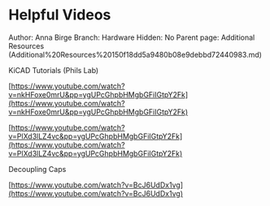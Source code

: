 # Helpful Videos

Author: Anna Birge
Branch: Hardware
Hidden: No
Parent page: Additional Resources (Additional%20Resources%20150f18dd5a9480b08e9debbd72440983.md)

KiCAD Tutorials (Phils Lab)

[https://www.youtube.com/watch?v=nkHFoxe0mrU&pp=ygUPcGhpbHMgbGFiIGtpY2Fk](https://www.youtube.com/watch?v=nkHFoxe0mrU&pp=ygUPcGhpbHMgbGFiIGtpY2Fk)

[https://www.youtube.com/watch?v=PlXd3lLZ4vc&pp=ygUPcGhpbHMgbGFiIGtpY2Fk](https://www.youtube.com/watch?v=PlXd3lLZ4vc&pp=ygUPcGhpbHMgbGFiIGtpY2Fk)

Decoupling Caps 

[https://www.youtube.com/watch?v=BcJ6UdDx1vg](https://www.youtube.com/watch?v=BcJ6UdDx1vg)